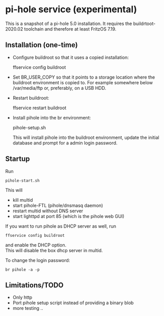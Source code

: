 pi-hole service (experimental)
==============================

This is a snapshot of a pi-hole 5.0 installation. It requires the 
buildrtoot-2020.02 toolchain and therefore at least FritzOS 7.19.

Installation (one-time)
-----------------------

- Configure buildroot so that it uses a copied installation:

	ffservice config buildroot

- Set BR_USER_COPY so that it points to a storage location where 
  the buildroot environment is copied to. For example somewhere below
  /var/media/ftp or, preferably, on a USB HDD.

- Restart buildroot:

	ffservice restart buildroot

- Install pihole into the br environment:

	pihole-setup.sh

  This will install pihole into the buildroot environment, update the initial
  database and prompt for a admin login password.

Startup
-------

Run

	pihole-start.sh

This will

- kill multid
- start pihole-FTL (pihole/dnsmasq daemon)
- restart multid without DNS server
- start lighttpd at port 85 (which is the pihole web GUI)

If you want to run pihole as DHCP server as well, run

	ffservice config buildroot

and enable the DHCP option.  
This will disable the box dhcp server in multid.

To change the login password:

	br pihole -a -p


Limitations/TODO
----------------

- Only http
- Port pihole setup script instead of providing a binary blob
- more testing ..


